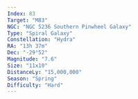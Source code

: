 ```yaml
---
Index: 83
Target: "M83"
NGC: "NGC 5236 Southern Pinwheel Galaxy"
Type: "Spiral Galaxy"
Constellation: "Hydra"
RA: "13h 37m"
Dec: "-29°52"
Magnitude: "7.6"
Size: "11x10"
DistanceLy: "15,000,000"
Season: "Spring"
Difficulty: "Hard"
---
```

